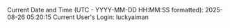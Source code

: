 Current Date and Time (UTC - YYYY-MM-DD HH:MM:SS formatted): 2025-08-26 05:20:15
Current User's Login: luckyaiman
